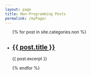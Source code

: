 ```yaml
---
layout: page
title: Non-Programming Posts
permalink: /myPage/
---
```



<ul>
  {% for post in site.categories.non %}
    <li>
      <h2>
        <a href="/Jekyll_test/{{ post.url }}">{{ post.title }}</a>
      </h2>
      <p>{{ post.excerpt }}</p>
    </li>
  {% endfor %}
</ul>

